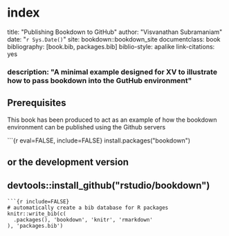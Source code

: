 # index

title: "Publishing Bookdown to GitHub" author: "Visvanathan Subramaniam" date: "`r Sys.Date()`" site: bookdown::bookdown\_site documentclass: book bibliography: \[book.bib, packages.bib\] biblio-style: apalike link-citations: yes

### description: "A minimal example designed for XV to illustrate how to pass bookdown into the GutHub environment"

## Prerequisites

This book has been produced to act as an example of how the bookdown environment can be published using the Github servers

\`\`\`{r eval=FALSE, include=FALSE} install.packages\("bookdown"\)

## or the development version

## devtools::install\_github\("rstudio/bookdown"\)

```text
```{r include=FALSE}
# automatically create a bib database for R packages
knitr::write_bib(c(
  .packages(), 'bookdown', 'knitr', 'rmarkdown'
), 'packages.bib')
```

